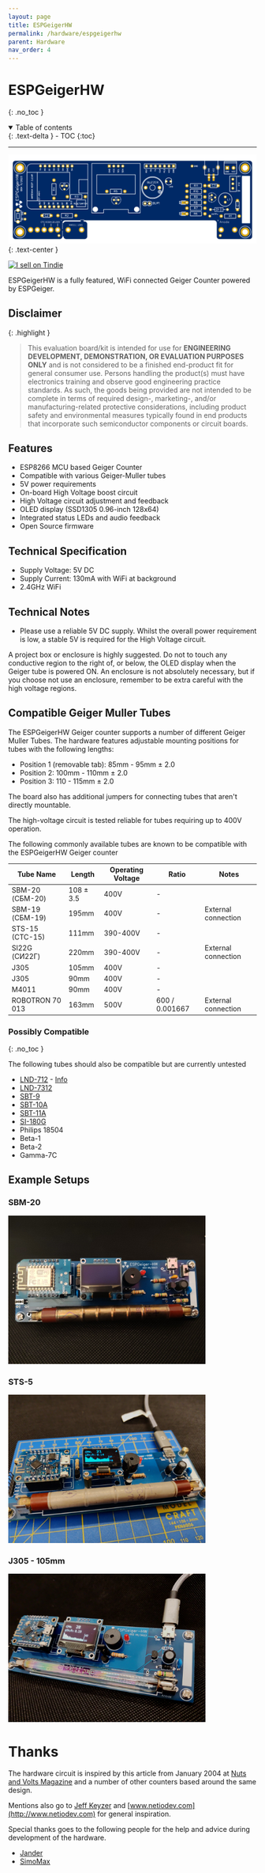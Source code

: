 ```yaml
---
layout: page
title: ESPGeigerHW
permalink: /hardware/espgeigerhw
parent: Hardware
nav_order: 4
---
```

<style>
#espghwimg {
  width: 100%;
  max-height: 300px;
}
.espghwimg {
  max-height: 300px;
}
</style>
# ESPGeigerHW
{: .no_toc }

<details open markdown="block">
  <summary>
    Table of contents
  </summary>
  {: .text-delta }
- TOC
{:toc}
</details>

---

<img id="espghwimg" src="../img/ESPGeiger-HW-v4.svg" alt="ESPGeigerHW board">
{: .text-center }

<a href="https://www.tindie.com/stores/espgeiger/?ref=offsite_badges&utm_source=sellers_paulstead&utm_medium=badges&utm_campaign=badge_medium"><img src="https://d2ss6ovg47m0r5.cloudfront.net/badges/tindie-mediums.png" alt="I sell on Tindie" width="150" height="78"></a>

ESPGeigerHW is a fully featured, WiFi connected Geiger Counter powered by ESPGeiger.

## Disclaimer

{: .highlight }

>This evaluation board/kit is intended for use for __ENGINEERING DEVELOPMENT, DEMONSTRATION, OR EVALUATION PURPOSES ONLY__ and is not considered to be a finished end-product fit for general consumer use. Persons handling the product(s) must have electronics training and observe good engineering practice standards. As such, the goods being provided are not intended to be complete in terms of required design-, marketing-, and/or manufacturing-related protective considerations, including product safety and environmental measures typically found in end products that incorporate such semiconductor components or circuit boards.

## Features

- ESP8266 MCU based Geiger Counter
- Compatible with various Geiger-Muller tubes
- 5V power requirements
- On-board High Voltage boost circuit
- High Voltage circuit adjustment and feedback
- OLED display (SSD1305 0.96-inch 128x64)
- Integrated status LEDs and audio feedback
- Open Source firmware

## Technical Specification

- Supply Voltage: 5V DC
- Supply Current: 130mA with WiFi at background
- 2.4GHz WiFi

## Technical Notes

- Please use a reliable 5V DC supply. Whilst the overall power requirement is low, a stable 5V is required for the High Voltage circuit.

A project box or enclosure is highly suggested. Do not to touch any conductive region to the right of, or below, the OLED display when the Geiger tube is powered ON. An enclosure is not absolutely necessary, but if you choose not use an enclosure, remember to be extra careful with the high voltage regions.

## Compatible Geiger Muller Tubes

The ESPGeigerHW Geiger counter supports a number of different Geiger Muller Tubes. The hardware features adjustable mounting positions for tubes with the following lengths:

- Position 1 (removable tab): 85mm - 95mm ± 2.0
- Position 2: 100mm - 110mm ± 2.0
- Position 3: 110 - 115mm ± 2.0

The board also has additional jumpers for connecting tubes that aren't directly mountable.

The high-voltage circuit is tested reliable for tubes requiring up to 400V operation.

The following commonly available tubes are known to be compatible with the ESPGeigerHW Geiger counter

| Tube Name | Length | Operating Voltage | Ratio | Notes |
|---|---|---|---|---|
SBM-20 (СБМ-20) | 108 ± 3.5 | 400V | - | 
SBM-19 (СБМ-19) | 195mm | 400V | - | External connection
STS-15 (CTC-15) | 111mm | 390-400V | - | 
SI22G (СИ22Г) | 220mm | 390-400V | - | External connection
J305 | 105mm | 400V | - | 
J305 | 90mm | 400V | - | 
M4011 | 90mm | 400V | - | 
ROBOTRON 70 013 | 163mm | 500V | 600 / 0.001667 | External connection

### Possibly Compatible
{: .no_toc }

The following tubes should also be compatible but are currently untested

- [LND-712](https://www.lndinc.com/products/geiger-mueller-tubes/712/) - [Info](https://www.pocketmagic.net/tube-lnd-712-end-window-alpha-beta-gamma-detector/)
- [LND-7312](https://www.lndinc.com/products/geiger-mueller-tubes/7312/)
- [SBT-9](https://www.pocketmagic.net/tube-sbt-9-end-window-geiger-tube/)
- [SBT-10A](https://www.pocketmagic.net/tube-sbt-10a-c%d0%b1t-10a/)
- [SBT-11A](https://www.gstube.com/data/3006/)
- [SI-180G](https://sites.google.com/site/diygeigercounter/technical/gm-tubes-supported)
- Philips 18504
- Beta-1
- Beta-2
- Gamma-7C

## Example Setups

### SBM-20
<img class="espghwimg" src="../img/ESPGeiger-HW-SMB-20.jpg" alt="ESPGeigerHW + SBM-20">

### STS-5
<img class="espghwimg" src="../img/ESPGeiger-HW-STS-5.jpg" alt="ESPGeigerHW + STS 5">

### J305 - 105mm
<img class="espghwimg" src="../img/ESPGeiger-HW-J305.jpg" alt="ESPGeigerHW + J305">

# Thanks

The hardware circuit is inspired by this article from January 2004 at [Nuts and Volts Magazine](https://www.nutsvolts.com/magazine/article/pocket-geiger-unit) and a number of other counters based around the same design.

Mentions also go to [Jeff Keyzer](https://mightyohm.com/) and [www.netiodev.com](http://www.netiodev.com) for general inspiration.

Special thanks goes to the following people for the help and advice during development of the hardware.

- [Jander](https://r.jander.me.uk/) 
- [SimoMax](https://radmon.org/index.php/forum/profile/344-simomax)
